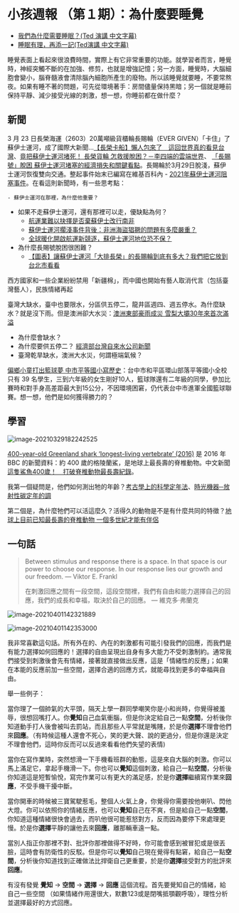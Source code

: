 # 小孩週報 （第１期）：為什麼要睡覺

- [我們為什麼需要睡眠？(Ted 演講 中文字幕)](https://youtu.be/QfUx5xBHTbo)
- [睡眠有理，再添一記(Ted演講 中文字幕)](https://youtu.be/eWHkZY40DRs) 

睡覺表面上看起來很浪費時間，實際上有它非常重要的功能。就學習者而言，睡覺時，神經突觸不斷的在加強、修剪，也就是增強記憶；另一方面，睡覺時，大腦細胞會變小，腦脊髓液會清除腦內細胞所產生的廢物。所以該睡覺就要睡，不要常熬夜。如果有睡不著的問題，可先從環境著手：房間儘量保持黑暗；另一個就是睡前保持平靜、減少接受光線的刺激，想一想，你睡前都在做什麼？

## 新聞

3 月 23 日長榮海運（2603）20萬噸級貨櫃輪長賜輪（EVER GIVEN）「卡住」了蘇伊士運河，成了國際大新聞…[【長榮卡船】懶人包來了　這回世界真的看見台灣](https://tw.appledaily.com/property/20210324/CE4VJECRCJDMPEJKU73WF2FXYM/)、[竟把蘇伊士運河堵死！ 長榮貨輪 怎救援脫困？－李四端的雲端世界](https://youtu.be/6e7dauCdlrI)、 [「長賜號」脫困 蘇伊士運河堵塞的經濟損失和關鍵看點](https://www.bbc.com/zhongwen/trad/world-56563579)。長賜輪於3月29日脫淺，蘇伊士運河恢復雙向交通。整起事件始末已編寫在維基百科內 - [2021年蘇伊士運河阻塞事件](https://zh.wikipedia.org/wiki/2021%E5%B9%B4%E8%98%87%E4%BC%8A%E5%A3%AB%E9%81%8B%E6%B2%B3%E9%98%BB%E5%A1%9E%E4%BA%8B%E4%BB%B6)。在看這則新聞時，有一些思考點：

	- 蘇伊士運河在那裡，為什麼他重要？
 - 如果不走蘇伊士運河，還有那裡可以走，優缺點為何？
    - [航運業難以抉擇是否棄蘇伊士改行南非](https://www.hk01.com/01%E8%A7%80%E9%BB%9E/604560/%E8%88%AA%E9%81%8B%E6%A5%AD%E9%9B%A3%E4%BB%A5%E6%8A%89%E6%93%87%E6%98%AF%E5%90%A6%E6%A3%84%E8%98%87%E4%BC%8A%E5%A3%AB%E6%94%B9%E8%A1%8C%E5%8D%97%E9%9D%9E)
    - [蘇伊士運河擱淺事件背後：非洲海盜猖獗的問題有多麼嚴重？](https://www.gvm.com.tw/article/78732)
    - [全球暖化開啟航運新競逐，蘇伊士運河地位恐不保？](https://technews.tw/2021/03/31/global-warming-opens-a-new-competition-for-shipping/)
 - 為什麼長賜號脫困很困難？
   	- [【圖表】讓蘇伊士運河「大排長榮」的長賜輪到底有多大？我們把它放到台北市看看 ](https://www.thenewslens.com/article/148911)



西方國家和一些企業紛紛禁用「新疆棉」，而中國也開始有藝人取消代言（包括臺灣藝人），民族情緒再起



臺灣大缺水，臺中也要限水，分區供五停二，龍井區週四、週五停水。為什麼缺水？就是沒下雨。但是澳洲卻大水災：[澳洲東部豪雨成災 雪梨大壩30年來首次滿溢](https://news.ttv.com.tw/news/11003210001400W)

  - 為什麼會缺水？
  - 為什麼要供五停二？ [經濟部台灣自來水公司新聞 ](https://www.moea.gov.tw/MNS/populace/news/News.aspx?kind=1&menu_id=40&news_id=93642)
  - 臺灣乾旱缺水，澳洲大水災，何謂極端氣候？

[偏鄉小童打出籃球夢 中市平等國小寫歷史](https://www.cna.com.tw/news/aspt/202103180287.aspx)：台中市和平區環山部落平等國小全校只有 39 名學生，三到六年級的女生剛好10人，籃球隊還有二年級的同學，參加比賽時和對手身高差距最大到15公分，不因環境困窘，仍代表台中市進軍全國籃球聯賽。想一想，他們是如何獲得勝力的？

## 學習

![image-20210329182242525](https://i.imgur.com/fkpykqF.png)

[400-year-old Greenland shark ‘longest-living vertebrate’ (2016)](https://www.bbc.com/news/science-environment-37047168) 是 2016 年 BBC 的新聞資料：約 400 歲的格陵蘭鯊，是地球上最長壽的脊椎動物。中文新聞 [這隻鯊魚400歲！　打破脊椎動物最長壽紀錄](https://www.upmedia.mg/news_info.php?SerialNo=2195)。

我第一個疑問是，他們如何測出牠的年齡？[考古學上的科學定年法](https://ejournal.stpi.narl.org.tw/sd/download?source=10612-04.pdf&vlId=96dfb3d29c44433f97e17d5f6e6d524f&nd=1&ds=1)、[時光機器─放射性碳定年的調](https://highscope.ch.ntu.edu.tw/wordpress/?p=14058)

第二個是，為什麼牠們可以活這麼久？活得久的動物是不是有什麼共同的特徵？[地球上目前已知最長壽的脊椎動物 一個多世紀才能有伴侶](https://www.ntdtv.com/b5/2020/07/26/a102902832.html)

## 一句話

> Between stimulus and response there is a space. In that space is our power to choose our response. In our response lies our growth and our freedom. ― Viktor E. Frankl 
>
> 在刺激回應之間有一段空間，這段空間裡，我們有自由和能力選擇自己的回應，我們的成長和幸福，取決於自己的回應。 ― 維克多·弗蘭克

![image-20210401142321889](https://i.imgur.com/XcfYZbu.png)

![image-20210401142353000](https://i.imgur.com/9NXpYaS.png)

我非常喜歡這句話。所有外在的、內在的刺激都有可能引發我們的回應，而我們是有能力選擇如何回應的！選擇的自由呈現出自身有多大能力不受刺激制約。通常我們接受到刺激後會先有情緒，接著就直接做出反應，這是「情緒性的反應」；如果在本能的反應前加一些空間，選擇合適的回應方式，就能尋找到更多的幸福與自由。

舉一些例子：

當你理了一個帥氣的大平頭，隔天上學一群同學嘲笑你是小和尚時，你覺得被羞辱，很想回嘴打人。你**覺知**自己血氣衝腦，但是你決定給自己一點**空間**，分析後你知道動手打人後會被叫去罰站，而且那些人平常就是嘴賤，於是你**選擇**不理會他們來**回應**。（有時候這種人還會不死心，笑的更大聲、說的更過分，但是你還是決定不理會他們，這時你反而可以反過來看看他們失望的表情)

當你在寫作業時，突然想滑一下手機看班群的動態，這是來自大腦的刺激。你可以馬上滿足它，拿起手機滑一下。你也可以**覺知**這個刺激，給自己一點**空間**，分析後你知道這是短暫愉悅，寫完作業可以有更大的滿足感，於是你**選擇**繼續寫作業來**回應**，不受手機干擾中斷。

當你開車的時候被三寶駕駛惹毛，整個人火氣上身，你覺得你需要按他喇叭、閃他大燈。你可以依照你的情緒反應，也可以**覺知**自己在不爽，但是給自己一點**空間**，你知道這種情緒很快會過去，而叭他很可能惹怒對方，反而因為要停下來處理更慢。於是你**選擇**平靜的讓他去來**回應**，離那輛車遠一點。

當別人指正你那裡不對、批評你那裡做得不好時，你可能會感到被冒犯或是很丟臉，這時會有防衛性的反駁。但是你可以**覺知**自己現在覺得有點窘，給自己一點**空間**，分析後你知道找到正確做法比捍衛自己更重要，於是你**選擇**接受對方的批評來**回應**。

有沒有發覺 **覺知** → **空間** → **選擇** → **回應** 這個流程。首先要覺知自己的情緒，給自己一些空間 （如果情緒作用還很大，默數123或是閉嘴抵顎觀呼吸），理性分析並選擇最好的方式回應。